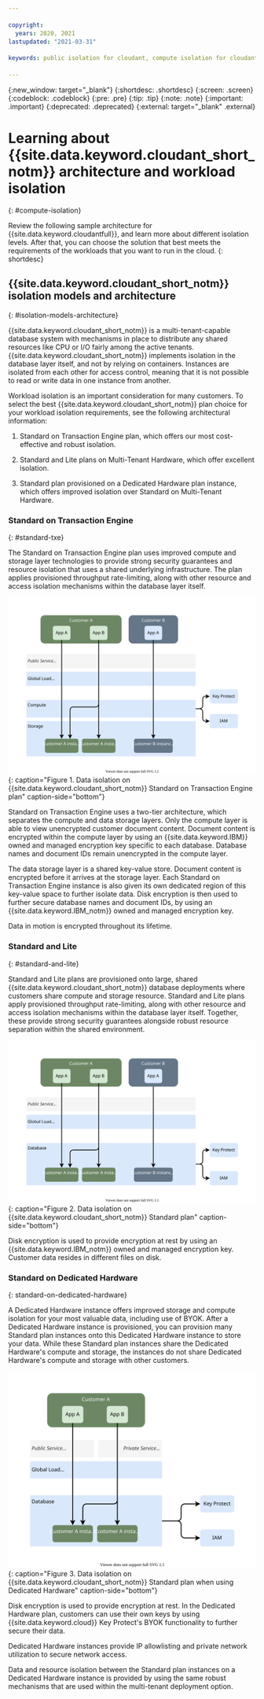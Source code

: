 ```yaml
---

copyright:
  years: 2020, 2021
lastupdated: "2021-03-31"

keywords: public isolation for cloudant, compute isolation for cloudant, cloudant architecture, workload isolation in cloudant

---
```


{:new_window: target="_blank"}
{:shortdesc: .shortdesc}
{:screen: .screen}
{:codeblock: .codeblock}
{:pre: .pre}
{:tip: .tip}
{:note: .note}
{:important: .important}
{:deprecated: .deprecated}
{:external: target="_blank" .external}

<!-- Acrolinx: 2020-12-23 -->

# Learning about {{site.data.keyword.cloudant_short_notm}} architecture and workload isolation
{: #compute-isolation}

Review the following sample architecture for {{site.data.keyword.cloudantfull}}, and learn more about different isolation levels. After that, you can choose the solution that best meets the requirements of the workloads that you want to run in the cloud. 
{: shortdesc}

## {{site.data.keyword.cloudant_short_notm}} isolation models and architecture
{: #isolation-models-architecture}

{{site.data.keyword.cloudant_short_notm}} is a multi-tenant-capable database system with mechanisms in place to distribute any shared resources like CPU or I/O fairly among the active tenants. {{site.data.keyword.cloudant_short_notm}} implements isolation in the database layer itself, and not by relying on containers. Instances are isolated from each other for access control, meaning that it is not possible to read or write data in one instance from another. 

Workload isolation is an important consideration for many customers. To select the best {{site.data.keyword.cloudant_short_notm}} plan choice for your workload isolation requirements, see the following architectural information: 

1.  Standard on Transaction Engine plan, which offers our most cost-effective and robust isolation.

2.  Standard and Lite plans on Multi-Tenant Hardware, which offer excellent isolation.

3.  Standard plan provisioned on a Dedicated Hardware plan instance, which offers improved isolation over Standard on Multi-Tenant Hardware. 

### Standard on Transaction Engine
{: #standard-txe}

The Standard on Transaction Engine plan uses improved compute and storage layer technologies to provide strong security guarantees and resource isolation that uses a shared underlying infrastructure. The plan applies provisioned throughput rate-limiting, along with other resource and access isolation mechanisms within the database layer itself. 

![Data isolation on {{site.data.keyword.cloudant_short_notm}} Standard on Transaction Engine plan](../images/Isolation-Standard-TXE.svg){: caption="Figure 1. Data isolation on {{site.data.keyword.cloudant_short_notm}} Standard on Transaction Engine plan" caption-side="bottom"} 

Standard on Transaction Engine uses a two-tier architecture, which separates the compute and data storage layers. Only the compute layer is able to view unencrypted customer document content. Document content is encrypted within the compute layer by using an {{site.data.keyword.IBM}} owned and managed encryption key specific to each database. Database names and document IDs remain unencrypted in the compute layer. 

The data storage layer is a shared key-value store. Document content is encrypted before it arrives at the storage layer. Each Standard on Transaction Engine instance is also given its own dedicated region of this key-value space to further isolate data. Disk encryption is then used to further secure database names and document IDs, by using an {{site.data.keyword.IBM_notm}} owned and managed encryption key. 

Data in motion is encrypted throughout its lifetime. 

### Standard and Lite
{: #standard-and-lite}

Standard and Lite plans are provisioned onto large, shared {{site.data.keyword.cloudant_short_notm}} database deployments where customers share compute and storage resource. Standard and Lite plans apply provisioned throughput rate-limiting, along with other resource and access isolation mechanisms within the database layer itself. Together, these provide strong security guarantees alongside robust resource separation within the shared environment. 

![Data isolation on {{site.data.keyword.cloudant_short_notm}} Standard plan](../images/Isolation-Standard.svg){: caption="Figure 2. Data isolation on {{site.data.keyword.cloudant_short_notm}} Standard plan" caption-side="bottom"} 

Disk encryption is used to provide encryption at rest by using an {{site.data.keyword.IBM_notm}} owned and managed encryption key. Customer data resides in different files on disk. 

### Standard on Dedicated Hardware
{: standard-on-dedicated-hardware}

A Dedicated Hardware instance offers improved storage and compute isolation for your most valuable data, including use of BYOK. After a Dedicated Hardware instance is provisioned, you can provision many Standard plan instances onto this Dedicated Hardware instance to store your data. While these Standard plan instances share the Dedicated Hardware's compute and storage, the instances do not share Dedicated Hardware's compute and storage with other customers. 

![Data isolation on {{site.data.keyword.cloudant_short_notm}} Standard plan when using Dedicated Hardware.](../images/Isolation-Dedicated-Hardware.svg){: caption="Figure 3. Data isolation on {{site.data.keyword.cloudant_short_notm}} Standard plan when using Dedicated Hardware" caption-side="bottom"} 

Disk encryption is used to provide encryption at rest. In the Dedicated Hardware plan, customers can use their own keys by using {{site.data.keyword.cloud}} Key Protect's BYOK functionality to further secure their data. 

Dedicated Hardware instances provide IP allowlisting and private network utilization to secure network access. 

Data and resource isolation between the Standard plan instances on a Dedicated Hardware instance is provided by using the same robust mechanisms that are used within the multi-tenant deployment option. 
